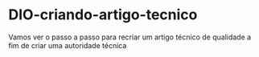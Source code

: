 # DIO-criando-artigo-tecnico
Vamos ver o passo a passo para recriar um artigo técnico de qualidade a fim de criar uma autoridade técnica
